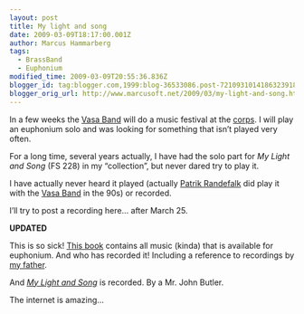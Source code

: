 ```yaml
---
layout: post
title: My light and song
date: 2009-03-09T18:17:00.001Z
author: Marcus Hammarberg
tags:
  - BrassBand
  - Euphonium
modified_time: 2009-03-09T20:55:36.836Z
blogger_id: tag:blogger.com,1999:blog-36533086.post-7210931014186323918
blogger_orig_url: http://www.marcusoft.net/2009/03/my-light-and-song.html
---
```


In a few weeks the [Vasa Band](http://www.vasaband.se) will do a music festival at the [corps](http://www.fralsningsarmen.se/vasakaren). I will play an euphonium solo and was looking for something that isn’t played very often.

For a long time, several years actually, I have had the solo part for *My Light and Song* (FS 228) in my “collection”, but never dared try to play it.

I have actually never heard it played (actually [Patrik Randefalk](http://www.york-brass.com/englisch/artists/artist_randefalk_e.htm) did play it with the [Vasa Band](http://www.vasaband.se) in the 90s) or recorded.

I’ll try to post a recording here… after March 25.

**UPDATED**

This is so sick! [This book](http://books.google.com/books?id=y7UWPZNqmXYC&printsec=frontcover&dq=%22my+light+and+song%22&source=gbs_summary_s&cad=0) contains all music (kinda) that is available for euphonium. And who has recorded it! Including a reference to recordings by [my father](http://books.google.com/books?id=y7UWPZNqmXYC&pg=PA576&vq=hammarberg&dq=%22my+light+and+song%22&source=gbs_search_s&cad=0).

And [*My Light and Song*](http://books.google.com/books?id=y7UWPZNqmXYC&pg=PA128&vq=my+light+and+song&dq=%22my+light+and+song%22&source=gbs_search_s&cad=0) is recorded. By a Mr. John Butler.

The internet is amazing…
